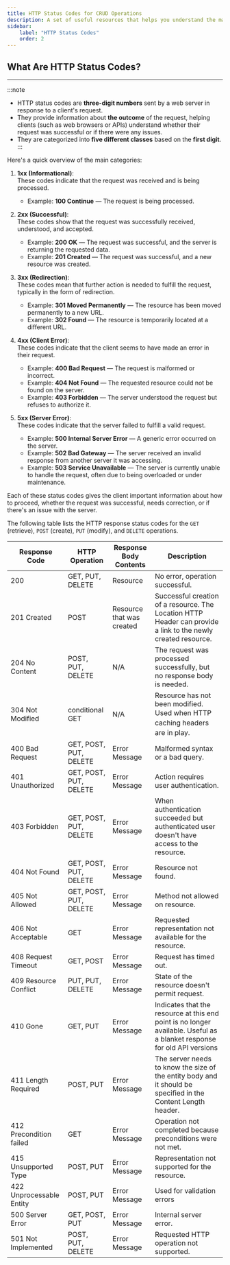 ```yaml
---
title: HTTP Status Codes for CRUD Operations
description: A set of useful resources that helps you understand the material.
sidebar:
    label: "HTTP Status Codes"
    order: 2
---
```


## What Are HTTP Status Codes?

---
:::note

- HTTP status codes are **three-digit numbers** sent by a web server in response to a client's request.  
- They provide information about **the outcome** of the request, helping clients (such as web browsers or APIs) understand whether their request was successful or if there were any issues.  
- They are categorized into **five different classes** based on the **first digit**.
:::

Here's a quick overview of the main categories:
1. **1xx (Informational)**:  
   These codes indicate that the request was received and is being processed.
   - Example: **100 Continue** — The request is being processed.

2. **2xx (Successful)**:  
   These codes show that the request was successfully received, understood, and accepted.
   - Example: **200 OK** — The request was successful, and the server is returning the requested data.
   - Example: **201 Created** — The request was successful, and a new resource was created.

3. **3xx (Redirection)**:  
   These codes mean that further action is needed to fulfill the request, typically in the form of redirection.
   - Example: **301 Moved Permanently** — The resource has been moved permanently to a new URL.
   - Example: **302 Found** — The resource is temporarily located at a different URL.

4. **4xx (Client Error)**:  
   These codes indicate that the client seems to have made an error in their request.
   - Example: **400 Bad Request** — The request is malformed or incorrect.
   - Example: **404 Not Found** — The requested resource could not be found on the server.
   - Example: **403 Forbidden** — The server understood the request but refuses to authorize it.

5. **5xx (Server Error)**:  
   These codes indicate that the server failed to fulfill a valid request.
   - Example: **500 Internal Server Error** — A generic error occurred on the server.
   - Example: **502 Bad Gateway** — The server received an invalid response from another server it was accessing.
   - Example: **503 Service Unavailable** — The server is currently unable to handle the request, often due to being overloaded or under maintenance.

Each of these status codes gives the client important information about how to proceed, whether the request was successful, needs correction, or if there's an issue with the server.


The following table lists the HTTP response status codes for the `GET` (retrieve), `POST` (create), `PUT` (modify), and `DELETE` operations.

<div>
    <table>
        <colgroup>
            <col>
            <col>
            <col>
            <col>
        </colgroup>
        <thead>
            <tr>
                <th>Response Code</th>
                <th>HTTP Operation</th>
                <th>Response Body Contents</th>
                <th>Description</th>
            </tr>
        </thead>
        <tbody>
            <tr>
                <td>200</td>
                <td>GET, PUT, DELETE</td>
                <td>Resource</td>
                <td>No error, operation successful.</td>
            </tr>
            <tr>
                <td>201 Created</td>
                <td>POST</td>
                <td>Resource that was created</td>
                <td>Successful creation of a resource. The Location HTTP Header can provide a link to the newly created
                    resource.</td>
            </tr>
            <tr>
                <td>204 No Content</td>
                <td>POST, PUT, DELETE</td>
                <td>N/A</td>
                <td>The request was processed successfully, but no response body is needed.</td>
            </tr>
            <tr>
                <td>304 Not Modified</td>
                <td>conditional GET</td>
                <td>N/A</td>
                <td>Resource has not been modified. <span style="line-height: 1.4285;">Used when HTTP caching headers
                        are in play.</span></td>
            </tr>
            <tr>
                <td>400 Bad Request</td>
                <td>GET, POST, PUT, DELETE</td>
                <td>Error Message</td>
                <td>Malformed syntax or a bad query.</td>
            </tr>
            <tr>
                <td>401 Unauthorized</td>
                <td>GET, POST, PUT, DELETE</td>
                <td>Error Message</td>
                <td>Action requires user authentication.</td>
            </tr>
            <tr>
                <td>403 Forbidden</td>
                <td>GET, POST, PUT, DELETE</td>
                <td>Error Message</td>
                <td>
                    When authentication succeeded but authenticated user doesn't have access to the resource.
                </td>
            </tr>
            <tr>
                <td>404 Not Found</td>
                <td>GET, POST, PUT, DELETE</td>
                <td>Error Message</td>
                <td>Resource not found.</td>
            </tr>
            <tr>
                <td>405 Not Allowed</td>
                <td>GET, POST, PUT, DELETE</td>
                <td>Error Message</td>
                <td>Method not allowed on resource.</td>
            </tr>
            <tr>
                <td>406 Not Acceptable</td>
                <td>GET</td>
                <td>Error Message</td>
                <td>Requested representation not available for the resource.</td>
            </tr>
            <tr>
                <td>408 Request Timeout</td>
                <td>GET, POST</td>
                <td>Error Message</td>
                <td>Request has timed out.</td>
            </tr>
            <tr>
                <td>409 Resource Conflict</td>
                <td>PUT, PUT, DELETE</td>
                <td>Error Message</td>
                <td>State of the resource doesn't permit request.</td>
            </tr>
            <tr>
                <td>410 Gone</td>
                <td>GET, PUT</td>
                <td>Error Message</td>
                <td>
                    Indicates that the resource at this end point is no longer available. Useful as a blanket response
                    for old API versions
                </td>
            </tr>
            <tr>
                <td>411 Length Required</td>
                <td>POST, PUT</td>
                <td>Error Message</td>
                <td>The server needs to know the size of the entity body and it should be specified in the Content
                    Length header.</td>
            </tr>
            <tr>
                <td>412 Precondition failed</td>
                <td>GET</td>
                <td>Error Message</td>
                <td>Operation not completed because preconditions were not met.</td>
            </tr>
            <tr>
                <td>415 Unsupported Type</td>
                <td>POST, PUT</td>
                <td>Error Message</td>
                <td>Representation not supported for the resource.</td>
            </tr>
            <tr>
                <td>422 Unprocessable Entity</td>
                <td>POST, PUT</td>
                <td>Error Message</td>
                <td>
                    Used for validation errors
                </td>
            </tr>
            <tr>
                <td>500 Server Error</td>
                <td>GET, POST, PUT</td>
                <td>Error Message</td>
                <td>Internal server error.</td>
            </tr>
            <tr>
                <td>501 Not Implemented</td>
                <td>POST, PUT, DELETE</td>
                <td>Error Message</td>
                <td>Requested HTTP operation not supported.</td>
            </tr>
        </tbody>
    </table>
</div>
